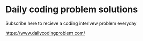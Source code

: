 # Daily coding problem solutions

Subscribe here to recieve a coding interivew problem everyday

https://www.dailycodingproblem.com/
